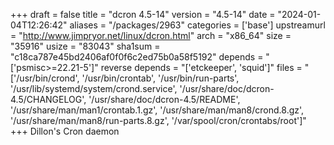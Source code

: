 +++
draft = false
title = "dcron 4.5-14"
version = "4.5-14"
date = "2024-01-04T12:26:42"
aliases = "/packages/2963"
categories = ['base']
upstreamurl = "http://www.jimpryor.net/linux/dcron.html"
arch = "x86_64"
size = "35916"
usize = "83043"
sha1sum = "c18ca787e45bd2406af0f0f6c2ed75b0a58f5192"
depends = "['psmisc>=22.21-5']"
reverse depends = "['etckeeper', 'squid']"
files = "['/usr/bin/crond', '/usr/bin/crontab', '/usr/bin/run-parts', '/usr/lib/systemd/system/crond.service', '/usr/share/doc/dcron-4.5/CHANGELOG', '/usr/share/doc/dcron-4.5/README', '/usr/share/man/man1/crontab.1.gz', '/usr/share/man/man8/crond.8.gz', '/usr/share/man/man8/run-parts.8.gz', '/var/spool/cron/crontabs/root']"
+++
Dillon's Cron daemon